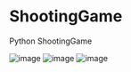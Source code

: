 # ShootingGame

Python ShootingGame

![image](https://user-images.githubusercontent.com/97283810/217518476-7a8a2fce-9114-4b95-94c0-81ff213fd2ed.png)
![image](https://user-images.githubusercontent.com/97283810/217518558-6846f11f-91e5-4e2e-bd05-fcb58b13472b.png)
![image](https://user-images.githubusercontent.com/97283810/217518599-ace7379c-b5fa-4d7a-b0f3-30bf966ba816.png)
